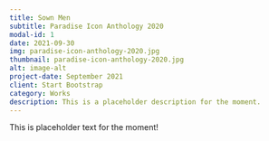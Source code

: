 ```yaml
---
title: Sown Men
subtitle: Paradise Icon Anthology 2020
modal-id: 1
date: 2021-09-30
img: paradise-icon-anthology-2020.jpg
thumbnail: paradise-icon-anthology-2020.jpg
alt: image-alt
project-date: September 2021
client: Start Bootstrap
category: Works
description: This is a placeholder description for the moment.
---
```


This is placeholder text for the moment!
